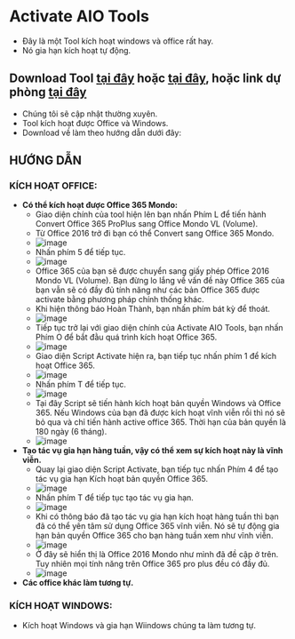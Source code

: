 # Activate AIO Tools #

- Đây là một Tool kích hoạt windows và office rất hay.
- Nó gia hạn kích hoạt tự động.

## Download Tool [tại đây](https://1drv.ms/f/s!AkwSBX-xWiVhjWszo-4pM2IUu9W0?e=MXoqHr) hoặc [tại đây](https://terabox.com/s/1DUXMVLcXfoo6fn1nRE7XSQ), hoặc link dự phòng [tại đây](https://1drv.ms/f/s!AmvuvqBBIcK6gnqveaVoYJnOwJHj?e=bUlqCJ) ##

- Chúng tôi sẽ cập nhật thường xuyên.
- Tool kích hoạt được Office và Windows.
- Download về làm theo hướng dẫn dưới đây:

## HƯỚNG DẪN ##

### KÍCH HOẠT OFFICE: ###
- **Có thể kích hoạt được Office 365 Mondo:**
  - Giao diện chính của tool hiện lên bạn nhấn Phím L để tiến hành Convert Office 365 ProPlus sang Office Mondo VL (Volume).
  - Từ Office 2016 trở đi bạn có thể Convert sang Office 365 Mondo.
  - ![image](https://github.com/BsNgChiThanh/Kich-hoat-Office/assets/82578024/e1700fb5-ccf9-4c15-8161-6186161b565a)
  - Nhấn phím 5 để tiếp tục.
  - ![image](https://github.com/BsNgChiThanh/Kich-hoat-Office/assets/82578024/d33c7f27-b935-4c6a-8c94-983c4f1466f5)
  - Office 365 của bạn sẽ được chuyển sang giấy phép Office 2016 Mondo VL (Volume). Bạn đừng lo lắng về vấn đề này Office 365 của bạn vẫn sẽ có đầy đủ tính năng như các bản Office 365 được activate bằng phương pháp chính thống khác. 
  - Khi hiện thông báo Hoàn Thành, bạn nhấn phím bát kỳ để thoát.
  - ![image](https://github.com/BsNgChiThanh/Kich-hoat-Office/assets/82578024/99883b13-352d-4db8-8281-20e4ded1a23e)
  - Tiếp tục trở lại với giao diện chính của Activate AIO Tools, bạn nhấn Phím O để bắt đằu quá trình kích hoạt Office 365.
  - ![image](https://github.com/BsNgChiThanh/Kich-hoat-Office/assets/82578024/5cf01442-00ab-4380-a702-0021e5c35241)
  - Giao diện Script Activate hiện ra, bạn tiếp tục nhấn phím 1 để kích hoạt Office 365.
  - ![image](https://github.com/BsNgChiThanh/Kich-hoat-Office/assets/82578024/8fadf787-0c16-4928-94d9-a5a39727b9c3)
  - Nhấn phím T để tiếp tục.
  - ![image](https://github.com/BsNgChiThanh/Kich-hoat-Office/assets/82578024/bbcc6de9-71d6-4acc-93bd-08585064bdc7)
  - Tại đây Script sẽ tiến hành kích hoạt bản quyền Windows và Office 365. Nếu Windows của bạn đã được kích hoạt vĩnh viễn rồi thì nó sẽ bỏ qua và chỉ tiến hành active office 365. Thời hạn của bản quyền là 180 ngày (6 tháng).
  - ![image](https://github.com/BsNgChiThanh/Kich-hoat-Office/assets/82578024/49e47e7c-7c0f-44f5-8063-923a7398ce5c)
- **Tạo tác vụ gia hạn hàng tuần, vậy có thể xem sự kích hoạt này là vĩnh viễn.**
  - Quay lại giao diện Script Activate, bạn tiếp tục nhấn Phím 4 để tạo tác vụ gia hạn Kích hoạt bản quyền Office 365.
  - ![image](https://github.com/BsNgChiThanh/Kich-hoat-Office/assets/82578024/7f919a1a-c9a4-4c54-aa73-a2f69d5b169d)
  - Nhấn phím T để tiếp tục tạo tác vụ gia hạn.
  - ![image](https://github.com/BsNgChiThanh/Kich-hoat-Office/assets/82578024/84105fc2-6a18-4c8b-931d-f2e7af972b59)
  - Khi có thông báo đã tạo tác vụ gia hạn kích hoạt hàng tuần thì bạn đã có thể yên tâm sử dụng Office 365 vĩnh viễn. Nó sẽ tự động gia hạn bản quyền Office 365 cho bạn hàng tuần xem như vĩnh viễn.
  - ![image](https://github.com/BsNgChiThanh/Kich-hoat-Office/assets/82578024/3c422424-97bc-4d73-9cdf-8b1bc78d76cd)
  - Ở đây sẽ hiển thị là Office 2016 Mondo như mình đã đề cập ở trên. Tuy nhiên mọi tính năng trên Office 365 pro plus đều có đầy đủ.
  - ![image](https://github.com/BsNgChiThanh/Kich-hoat-Office/assets/82578024/beee6bc1-812c-472f-83f3-94a3cf85bd6c)
- **Các office khác làm tương tự.**
### KÍCH HOẠT WINDOWS: ###

- Kích hoạt Windows và gia hạn Wiindows chúng ta làm tương tự.




